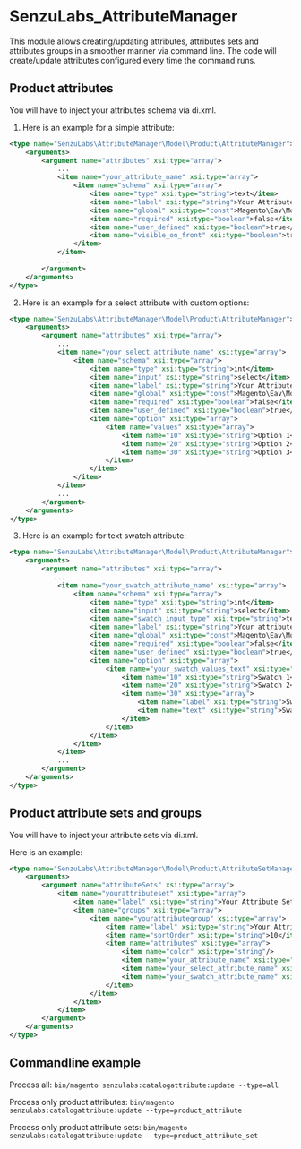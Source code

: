 # SenzuLabs_AttributeManager
This module allows creating/updating attributes, attributes sets and attributes groups in a smoother manner via command line.
The code will create/update attributes configured every time the command runs.

## Product attributes
You will have to inject your attributes schema via di.xml.

1) Here is an example for a simple attribute:
```xml
<type name="SenzuLabs\AttributeManager\Model\Product\AttributeManager">
    <arguments>
        <argument name="attributes" xsi:type="array">
            ...
            <item name="your_attribute_name" xsi:type="array">
                <item name="schema" xsi:type="array">
                    <item name="type" xsi:type="string">text</item>
                    <item name="label" xsi:type="string">Your Attribute Label</item>
                    <item name="global" xsi:type="const">Magento\Eav\Model\Entity\Attribute\ScopedAttributeInterface::SCOPE_STORE</item>
                    <item name="required" xsi:type="boolean">false</item>
                    <item name="user_defined" xsi:type="boolean">true</item>
                    <item name="visible_on_front" xsi:type="boolean">true</item>
                </item>
            </item>
            ...
        </argument>
    </arguments>
</type>
```

2) Here is an example for a select attribute with custom options:
```xml
<type name="SenzuLabs\AttributeManager\Model\Product\AttributeManager">
    <arguments>
        <argument name="attributes" xsi:type="array">
            ...
            <item name="your_select_attribute_name" xsi:type="array">
                <item name="schema" xsi:type="array">
                    <item name="type" xsi:type="string">int</item>
                    <item name="input" xsi:type="string">select</item>
                    <item name="label" xsi:type="string">Your Attribute Label</item>
                    <item name="global" xsi:type="const">Magento\Eav\Model\Entity\Attribute\ScopedAttributeInterface::SCOPE_GLOBAL</item>
                    <item name="required" xsi:type="boolean">false</item>
                    <item name="user_defined" xsi:type="boolean">true</item>
                    <item name="option" xsi:type="array">
                        <item name="values" xsi:type="array">
                            <item name="10" xsi:type="string">Option 1</item>
                            <item name="20" xsi:type="string">Option 2</item>
                            <item name="30" xsi:type="string">Option 3</item>
                        </item>
                    </item>
                </item>
            </item>
            ...
        </argument>
    </arguments>
</type>
```

3) Here is an example for text swatch attribute:
```xml
<type name="SenzuLabs\AttributeManager\Model\Product\AttributeManager">
    <arguments>
        <argument name="attributes" xsi:type="array">
           ...
            <item name="your_swatch_attribute_name" xsi:type="array">
                <item name="schema" xsi:type="array">
                    <item name="type" xsi:type="string">int</item>
                    <item name="input" xsi:type="string">select</item>
                    <item name="swatch_input_type" xsi:type="string">text</item>
                    <item name="label" xsi:type="string">Your attribute Label</item>
                    <item name="global" xsi:type="const">Magento\Eav\Model\Entity\Attribute\ScopedAttributeInterface::SCOPE_GLOBAL</item>
                    <item name="required" xsi:type="boolean">false</item>
                    <item name="user_defined" xsi:type="boolean">true</item>
                    <item name="option" xsi:type="array">
                        <item name="your_swatch_values_text" xsi:type="array">
                            <item name="10" xsi:type="string">Swatch 1</item>
                            <item name="20" xsi:type="string">Swatch 2</item>
                            <item name="30" xsi:type="array">
                                <item name="label" xsi:type="string">Swatch 3 Label</item>
                                <item name="text" xsi:type="string">Swatch 3 Text</item>
                            </item>
                        </item>
                    </item>
                </item>
            </item>
            ...
        </argument>
    </arguments>
</type>
```

## Product attribute sets and groups
You will have to inject your attribute sets via di.xml.

Here is an example:
```xml
<type name="SenzuLabs\AttributeManager\Model\Product\AttributeSetManager">
    <arguments>
        <argument name="attributeSets" xsi:type="array">
            <item name="yourattributeset" xsi:type="array">
                <item name="label" xsi:type="string">Your Attribute Set Label</item>
                <item name="groups" xsi:type="array">
                    <item name="yourattributegroup" xsi:type="array">
                        <item name="label" xsi:type="string">Your Attribute Group Label</item>
                        <item name="sortOrder" xsi:type="string">10</item>
                        <item name="attributes" xsi:type="array">
                            <item name="color" xsi:type="string"/>
                            <item name="your_attribute_name" xsi:type="string" />
                            <item name="your_select_attribute_name" xsi:type="string" />
                            <item name="your_swatch_attribute_name" xsi:type="string"/>
                        </item>
                    </item>
                </item>
            </item>
        </argument>
    </arguments>
</type>
```

## Commandline example

Process all:
``bin/magento senzulabs:catalogattribute:update --type=all `` 

Process only product attributes:
``bin/magento senzulabs:catalogattribute:update --type=product_attribute``

Process only product attribute sets:
``bin/magento senzulabs:catalogattribute:update --type=product_attribute_set``
